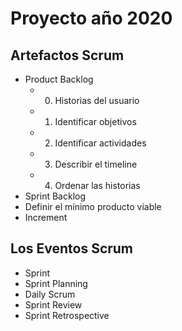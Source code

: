 # Proyecto año 2020

## Artefactos Scrum
- Product Backlog
  - 0. Historias del usuario
  - 1. Identificar objetivos
  - 2. Identificar actividades
  - 3. Describir el timeline
  - 4. Ordenar las historias
- Sprint Backlog
- Definir el mínimo producto viable 
- Increment

## Los Eventos Scrum
- Sprint
- Sprint Planning
- Daily Scrum
- Sprint Review
- Sprint Retrospective

